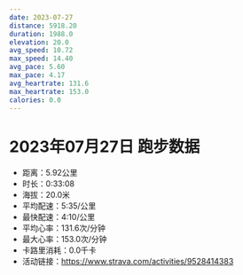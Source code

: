 ```yaml
---
date: 2023-07-27
distance: 5918.20
duration: 1988.0
elevation: 20.0
avg_speed: 10.72
max_speed: 14.40
avg_pace: 5.60
max_pace: 4.17
avg_heartrate: 131.6
max_heartrate: 153.0
calories: 0.0
---
```


# 2023年07月27日 跑步数据

- 距离：5.92公里
- 时长：0:33:08
- 海拔：20.0米
- 平均配速：5:35/公里
- 最快配速：4:10/公里
- 平均心率：131.6次/分钟
- 最大心率：153.0次/分钟
- 卡路里消耗：0.0千卡
- 活动链接：https://www.strava.com/activities/9528414383
